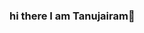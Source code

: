 ### hi there I am Tanujairam👋

<!--
**Tanujairam123/Tanujairam123** is a ✨ _special_ ✨ repository because its `README.md` (this file) appears on your GitHub profile.

Here are some ideas to get you started:

- 🔭 I’m currently working on Telegram channel
- 🌱 I’m currently learning Coading
- 👯 I’m looking to collaborate on Bot editor
- 🤔 I’m looking for help with Leech bots
- 💬 Ask me about Movies
- 📫 How to reach me: Telegram
- 😄 Pronouns: A friend in need is a friend indeeed
- ⚡ Fun fact: You have to kiss a lot of frogs to meet a prince
-->
